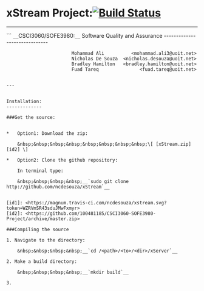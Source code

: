 xStream Project:[![Build Status](https://magnum.travis-ci.com/ncdesouza/xstream.svg?token=WZRVmSR43sduJMwFxmyr)](https://magnum.travis-ci.com/ncdesouza/xstream)                                                            
===============
---

```                                    `__`CSCI3060/SOFE3980:`__`
                                   Software Quality and Assurance
                                   ------------------------------
    
                            Mohammad Ali          <mohammad.ali3@uoit.net>
                            Nicholas De Souza  <nicholas.desouza@uoit.net>
                            Bradley Hamilton   <bradley.hamilton@uoit.net>
                            Fuad Tareq               <fuad.tareq@uoit.net>
```

---


Installation:
-------------

###Get the source:


*   Option1: Download the zip:

    &nbsp;&nbsp;&nbsp;&nbsp;&nbsp;&nbsp;&nbsp;&nbsp;\[ [xStream.zip][id2] \] 
 
*   Option2: Clone the github repository:

    In terminal type:

    &nbsp;&nbsp;&nbsp;&nbsp;__`sudo git clone http://github.com/ncdesouza/xStream`__


[id1]: <https://magnum.travis-ci.com/ncdesouza/xstream.svg?token=WZRVmSR43sduJMwFxmyr>
[id2]: <https://github.com/100481185/CSCI3060-SOFE3980-Project/archive/master.zip>     
    
###Compiling the source

1. Navigate to the directory:

    &nbsp;&nbsp;&nbsp;&nbsp;__`cd /<path>/<to>/<dir>/xServer`__

2. Make a build directory:

    &nbsp;&nbsp;&nbsp;&nbsp;__`mkdir build`__
    
3. 



